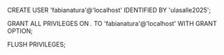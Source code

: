 CREATE USER 'fabianatura'@'localhost' IDENTIFIED BY 'ulasalle2025';

GRANT ALL PRIVILEGES ON *.* TO 'fabianatura'@'localhost' WITH GRANT OPTION;

FLUSH PRIVILEGES;